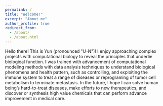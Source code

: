 ```yaml
---
permalink: /
title: "Welcome!"
excerpt: "About me"
author_profile: true
redirect_from: 
  - /about/
  - /about.html
---
```



Hello there! This is Yun (pronounced "U-N")! I enjoy approaching complex projects with computational biology to reveal the principles that underlie biological function. I was trained with advancement of computational modeling methods with data analysis techniques to understand biological phenomena and health pattern, such as controlling, and exploiting the immune system to treat a range of diseases or reprograming of tumor cell metabolism to terminate metastasis. In the future, I hope I can solve human being’s hard-to-treat diseases, make efforts to new therapeutics, and discover or synthesis high value chemicals that can perform  advance improvement in medical care.